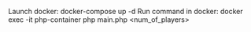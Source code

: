 Launch docker: 
  docker-compose up -d
Run command in docker:
  docker exec -it php-container php main.php <num_of_players>

